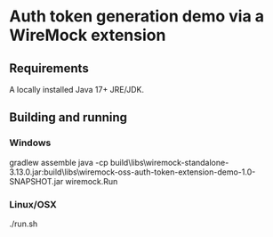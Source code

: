 # Auth token generation demo via a WireMock extension

## Requirements
A locally installed Java 17+ JRE/JDK.

## Building and running

### Windows
gradlew assemble
java -cp build\libs\wiremock-standalone-3.13.0.jar:build\libs\wiremock-oss-auth-token-extension-demo-1.0-SNAPSHOT.jar wiremock.Run

### Linux/OSX
./run.sh